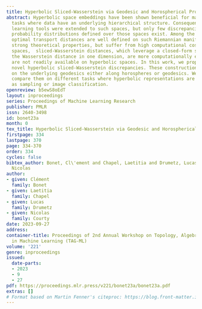 ```yaml
---
title: Hyperbolic Sliced-Wasserstein via Geodesic and Horospherical Projections
abstract: Hyperbolic space embeddings have been shown beneficial for many learning
  tasks where data have an underlying hierarchical structure. Consequently, many machine
  learning tools were extended to such spaces, but only few discrepancies to compare
  probability distributions defined over those spaces exist. Among the possible candidates,
  optimal transport distances are well defined on such Riemannian manifolds and enjoy
  strong theoretical properties, but suffer from high computational cost. On Euclidean
  spaces,  sliced-Wasserstein distances, which leverage a closed-form solution of
  the Wasserstein distance in one dimension, are more computationally efficient, but
  are not readily available on hyperbolic spaces. In this work, we propose to derive
  novel hyperbolic sliced-Wasserstein discrepancies. These constructions use projections
  on the underlying geodesics either along horospheres or geodesics. We study and
  compare them on different tasks where hyperbolic representations are relevant, such
  as sampling or image classification.
openreview: b5ewS8oEdT
layout: inproceedings
series: Proceedings of Machine Learning Research
publisher: PMLR
issn: 2640-3498
id: bonet23a
month: 0
tex_title: Hyperbolic Sliced-Wasserstein via Geodesic and Horospherical Projections
firstpage: 334
lastpage: 370
page: 334-370
order: 334
cycles: false
bibtex_author: Bonet, Cl\'ement and Chapel, Laetitia and Drumetz, Lucas and Courty,
  Nicolas
author:
- given: Clément
  family: Bonet
- given: Laetitia
  family: Chapel
- given: Lucas
  family: Drumetz
- given: Nicolas
  family: Courty
date: 2023-09-27
address: 
container-title: Proceedings of 2nd Annual Workshop on Topology, Algebra, and Geometry
  in Machine Learning (TAG-ML)
volume: '221'
genre: inproceedings
issued:
  date-parts:
  - 2023
  - 9
  - 27
pdf: https://proceedings.mlr.press/v221/bonet23a/bonet23a.pdf
extras: []
# Format based on Martin Fenner's citeproc: https://blog.front-matter.io/posts/citeproc-yaml-for-bibliographies/
---
```

